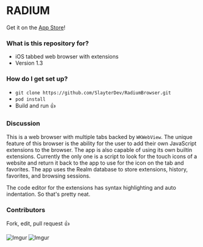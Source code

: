 # RADIUM #

Get it on the [App Store](https://itunes.apple.com/us/app/radium-web-browser/id1274491203?mt=8)!

### What is this repository for? ###

* iOS tabbed web browser with extensions
* Version 1.3

### How do I get set up? ###

* `git clone https://github.com/SlayterDev/RadiumBrowser.git`
* `pod install`
* Build and run :+1:

### Discussion ###

This is a web browser with multiple tabs backed by `WKWebView`. The unique feature of this browser is the ability for the user to add their own JavaScript extensions to the browser. The app is also capable of using its own builtin extensions. Currently the only one is a script to look for the touch icons of a website and return it back to the app to use for the icon on the tab and favorites. The app uses the Realm database to store extensions, history, favorites, and browsing sessions.

The code editor for the extensions has syntax highlighting and auto indentation. So that's pretty neat.

### Contributors ###

Fork, edit, pull request :+1:

![Imgur](http://i.imgur.com/bMQuwAE.png) ![Imgur](http://i.imgur.com/Wjro36A.png)
